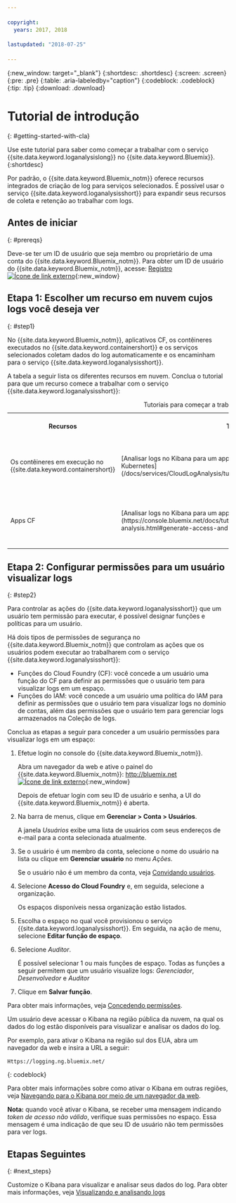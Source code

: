 ```yaml
---

copyright:
  years: 2017, 2018

lastupdated: "2018-07-25"

---
```


{:new_window: target="_blank"}
{:shortdesc: .shortdesc}
{:screen: .screen}
{:pre: .pre}
{:table: .aria-labeledby="caption"}
{:codeblock: .codeblock}
{:tip: .tip}
{:download: .download}

# Tutorial de introdução
{: #getting-started-with-cla}

Use este tutorial para saber como começar a trabalhar com o serviço {{site.data.keyword.loganalysislong}} no {{site.data.keyword.Bluemix}}. 
{:shortdesc}

Por padrão, o {{site.data.keyword.Bluemix_notm}} oferece recursos integrados de criação de log para serviços selecionados. É possível usar o serviço {{site.data.keyword.loganalysisshort}} para expandir seus recursos de coleta e retenção ao trabalhar com logs.

## Antes de iniciar
{: #prereqs}

Deve-se ter um ID de usuário que seja membro ou proprietário de uma conta do {{site.data.keyword.Bluemix_notm}}. Para obter um ID de usuário do {{site.data.keyword.Bluemix_notm}}, acesse: [Registro ![Ícone de link externo](../../icons/launch-glyph.svg "Ícone de link externo")](https://console.bluemix.net/registration/){:new_window}

## Etapa 1: Escolher um recurso em nuvem cujos logs você deseja ver
{: #step1}

No {{site.data.keyword.Bluemix_notm}}, aplicativos CF, os contêineres executados no {{site.data.keyword.containershort}} e os serviços selecionados coletam dados do log automaticamente e os encaminham para o serviço {{site.data.keyword.loganalysisshort}}.

A tabela a seguir lista os diferentes recursos em nuvem. Conclua o tutorial para que um recurso comece a trabalhar com o serviço {{site.data.keyword.loganalysisshort}}:

<table>
  <caption>Tutoriais para começar a trabalhar com o serviço {{site.data.keyword.loganalysisshort}} </caption>
  <tr>
    <th>Recursos</th>
    <th>Tutorial</th>
    <th>Ambiente de nuvem</th>
    <th>Cenário</th>
  </tr>
  <tr>
    <td>Os contêineres em execução no {{site.data.keyword.containershort}}</td>
    <td>[Analisar logs no Kibana para um app que é implementado em um cluster do Kubernetes](/docs/services/CloudLogAnalysis/tutorials/container_logs.html#container_logs)</td>
    <td>Público </br>Dedicado</td>
    <td>![Visão geral do componente de alto nível para contêineres implementados em um cluster do Kubernetes](containers/images/containers_kube_logs.png "Visão geral do componente de alto nível para contêineres implementados em um cluster do Kubernetes")</td>
  </tr>
  <tr>
    <td>Apps CF</td>
    <td>[Analisar logs no Kibana para um app Cloud Foundry](https://console.bluemix.net/docs/tutorials/application-log-analysis.html#generate-access-and-analyze-application-logs)</td>
    <td>Público</td>
    <td>![Visualização de alto nível da criação de log de apps CF no {{site.data.keyword.Bluemix_notm}}](cfapps/images/cfapps_logs.png "Visualização de alto nível da criação de log de apps CF no {{site.data.keyword.Bluemix_notm}}")</td>
  </tr>
</table>




## Etapa 2: Configurar permissões para um usuário visualizar logs
{: #step2}

Para controlar as ações do {{site.data.keyword.loganalysisshort}} que um usuário tem permissão para executar, é possível designar funções e políticas para um usuário. 

Há dois tipos de permissões de segurança no {{site.data.keyword.Bluemix_notm}} que controlam as ações que os usuários podem executar ao trabalharem com o serviço {{site.data.keyword.loganalysisshort}}:

* Funções do Cloud Foundry (CF): você concede a um usuário uma função do CF para definir as permissões que o usuário tem para visualizar logs em um espaço.
* Funções do IAM: você concede a um usuário uma política do IAM para definir as permissões que o usuário tem para visualizar logs no domínio de contas, além das permissões que o usuário tem para gerenciar logs armazenados na Coleção de logs. 


Conclua as etapas a seguir para conceder a um usuário permissões para visualizar logs em um espaço:

1. Efetue login no console do {{site.data.keyword.Bluemix_notm}}.

    Abra um navegador da web e ative o painel do {{site.data.keyword.Bluemix_notm}}: [http://bluemix.net ![Ícone de link externo](../../icons/launch-glyph.svg "Ícone de link externo")](http://bluemix.net){:new_window}
	
	Depois de efetuar login com seu ID de usuário e senha, a UI do {{site.data.keyword.Bluemix_notm}} é aberta.

2. Na barra de menus, clique em **Gerenciar > Conta > Usuários**. 

    A janela *Usuários* exibe uma lista de usuários com seus endereços de e-mail para a conta selecionada atualmente.
	
3. Se o usuário é um membro da conta, selecione o nome do usuário na lista ou clique em **Gerenciar usuário** no menu *Ações*.

    Se o usuário não é um membro da conta, veja [Convidando usuários](/docs/iam/iamuserinv.html#iamuserinv).

4. Selecione **Acesso do Cloud Foundry** e, em seguida, selecione a organização.

    Os espaços disponíveis nessa organização estão listados.

5. Escolha o espaço no qual você provisionou o serviço {{site.data.keyword.loganalysisshort}}. Em seguida, na ação de menu, selecione **Editar função de espaço**.

6. Selecione *Auditor*. 

    É possível selecionar 1 ou mais funções de espaço. Todas as funções a seguir permitem que um usuário visualize logs: *Gerenciador*, *Desenvolvedor* e *Auditor*
	
7. Clique em **Salvar função**.


Para obter mais informações, veja [Concedendo permissões](/docs/services/CloudLogAnalysis/security/grant_permissions.html#grant_permissions_ui_account).


Um usuário deve acessar o Kibana na região pública da nuvem, na qual os dados do log estão disponíveis para visualizar e analisar os dados do log. 

Por exemplo, para ativar o Kibana na região sul dos EUA, abra um navegador da web e insira a URL a seguir:

```
Https://logging.ng.bluemix.net/ 
```
{: codeblock}


Para obter mais informações sobre como ativar o Kibana em outras regiões, veja [Navegando para o Kibana por meio de um navegador da web](/docs/services/CloudLogAnalysis/kibana/launch.html#launch_Kibana_from_browser).

**Nota:** quando você ativar o Kibana, se receber uma mensagem indicando *token de acesso não válido*, verifique suas permissões no espaço. Essa mensagem é uma indicação de que seu ID de usuário não tem permissões para ver logs.

## Etapas Seguintes 
{: #next_steps}

Customize o Kibana para visualizar e analisar seus dados do log. Para obter mais informações, veja [Visualizando e analisando logs](/docs/services/CloudLogAnalysis/kibana/analyzing_logs_Kibana.html#analyzing_logs_Kibana)
    










